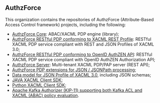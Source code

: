 ## AuthzForce

<!--

**Here are some ideas to get you started:**

🙋‍♀️ A short introduction - what is your organization all about?
🌈 Contribution guidelines - how can the community get involved?
👩‍💻 Useful resources - where can the community find your docs? Is there anything else the community should know?
🍿 Fun facts - what does your team eat for breakfast?
🧙 Remember, you can do mighty things with the power of [Markdown](https://docs.github.com/github/writing-on-github/getting-started-with-writing-and-formatting-on-github/basic-writing-and-formatting-syntax)
-->

This organization contains the repositories of AuthzForce (Attribute-Based Access Control framework) projects, including the following:
* [AuthzForce Core](../../../core): ABAC/XACML PDP engine (library);
* [AuthzForce RESTful PDP conforming to XACML REST Profile](../../../restful-pdp):  RESTful XACML PDP service compliant with REST and JSON Profiles of XACML 3.0;
* [AuthzForce RESTful PDP conforming to OpenID AuthZEN API](../../../authzen):  RESTful XACML PDP service compliant with OpenID AuthZEN Authorization API;
* [AuthzForce Server](../../../server):  Multi-tenant XACML PDP/PAP server (REST API);
* [AuthzForce PDP extensions for JSON / JSONPath processing](../../../pdp-ext-json-path);
* [Data model for JSON Profile of XACML 3.0](../../../java-xacml-sdk), including JSON schemas;
* [JAVA XACML Client SDK](../../../java-xacml-sdk);
* [Python XACML Client SDK](../../../python-xacml-sdk);
* [Apache Kafka Authorizer (KIP-11) supporting both Kafka ACL and XACML (ABAC) policy evaluation](../../../kafka-combined-acl-xacml-authorizer).
